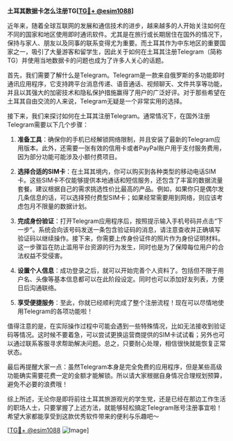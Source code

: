 **土耳其数据卡怎么注册TG[[TG💪+ @esim1088](https://t.me/s/esim1088)]**

近年来，随着全球互联网的发展和通信技术的进步，越来越多的人开始关注如何在不同的国家和地区使用即时通讯软件。尤其是在旅行或长期居住在国外的情况下，保持与家人、朋友以及同事的联系变得尤为重要。而土耳其作为中东地区的重要国家之一，吸引了大量游客和留学生，因此关于如何在土耳其注册Telegram（简称TG）并使用当地数据卡的问题也成为了许多人关心的话题。

首先，我们需要了解什么是Telegram。Telegram是一款来自俄罗斯的多功能即时通讯应用程序，它支持跨平台消息传递、语音通话、视频聊天、文件共享等功能，并且以其强大的加密技术和隐私保护措施赢得了用户的广泛好评。对于那些希望在土耳其自由交流的人来说，Telegram无疑是一个非常实用的选择。

接下来，我们来探讨如何在土耳其注册Telegram。通常情况下，在国外注册Telegram需要以下几个步骤：

1. **准备工具**：确保你的手机已经解锁网络限制，并且安装了最新的Telegram应用版本。此外，还需要一张有效的信用卡或者PayPal账户用于支付服务费用，因为部分功能可能涉及小额付费项目。

2. **选择合适的SIM卡**：在土耳其境内，你可以购买到各种类型的移动电话SIM卡。这些SIM卡不仅能够提供本地通话和短信服务，还包含了丰富的数据流量套餐。建议根据自己的需求挑选性价比最高的产品。例如，如果你只是偶尔发几条信息的话，可以选择预付费型SIM卡；如果经常需要用到网络，则应该考虑包月不限量的数据计划。

3. **完成身份验证**：打开Telegram应用程序后，按照提示输入手机号码并点击“下一步”。系统会向该号码发送一条包含验证码的消息，请注意查收并正确填写验证码以继续操作。接下来，你需要上传身份证件的照片作为身份证明材料。这一步骤旨在防止滥用平台资源的行为发生，同时也是为了保障每位用户的合法权益不受侵害。

4. **设置个人信息**：成功登录之后，就可以开始完善个人资料了。包括但不限于用户名、头像等基本信息都可以在此阶段设定。同时也可以添加好友列表，方便日后沟通联络。

5. **享受便捷服务**：至此，你就已经顺利完成了整个注册流程！现在可以尽情地使用Telegram的各项功能啦！

值得注意的是，在实际操作过程中可能会遇到一些特殊情况，比如无法接收到验证码等情况。这时候不要着急，可以尝试更换运营商提供的SIM卡试试看；另外也可以通过联系客服寻求帮助解决问题。总之，只要耐心处理，相信很快就能恢复正常状态。

最后再提醒大家一点：虽然Telegram本身是完全免费的应用程序，但是某些高级功能确实需要花费一定的金额才能解锁。所以请大家根据自身情况合理规划预算，避免不必要的浪费哦！

综上所述，无论你是即将前往土耳其旅游观光的学生党，还是已经在那边工作生活的职场人士，只要掌握了上述方法，就能够轻松搞定Telegram账号注册事宜啦！希望大家都能享受到这款优秀软件带来的便利与乐趣吧～

[[TG💪+ @esim1088](https://t.me/s/esim1088) ![Image](https://i.postimg.cc/4NQfJmqS/Snipaste-2025-05-13-00-14-12.png)]